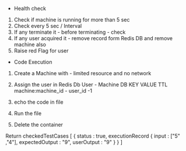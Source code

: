 - Health check 
1. Check if machine is running for more than 5 sec
2. Check every 5 sec / Interval
3. If any terminate it - before terminating - check 
4. If any user acquired it - remove record form Redis DB and remove machine also 
5. Raise red Flag for user 

- Code Execution
1. Create a Machine with - limited resource and no network
2. Assign the user in Redis Db
            User - Machine DB
    KEY              VALUE         TTL 
machine:machine_id - user_id       -1

3. echo the code in file
4. Run the file
5. Delete the container

Return 
checkedTestCases [
        {
            status : true,
            executionRecord {
                input : ["5" ,"4"],
                expectedOutput : "9",
                userOutput : "9"
            }
        }
    ]